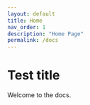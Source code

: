 ```yaml
---
layout: default
title: Home
nav_order: 1
description: "Home Page"
permalink: /docs
---
```


# Test title

Welcome to the docs.